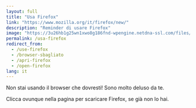 ```yaml
---
layout: full
title: "Usa Firefox"
link: "https://www.mozilla.org/it/firefox/new/"
description: "Reminder di usare Firefox"
image: "https://3u26hb1g25wn1xwo8g186fnd-wpengine.netdna-ssl.com/files/2019/10/Fx-Browser-icon-fullColor.svg"
permalink: /usa-firefox
redirect_from:
  - /use-firefox
  - /browser-sbagliato
  - /apri-firefox
  - /open-firefox
lang: it
---
```

Non stai usando il browser che dovresti!
Sono molto deluso da te.

Clicca ovunque nella pagina per scaricare Firefox, se già non lo hai.
